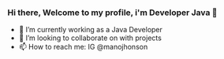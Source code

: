 ### Hi there, Welcome to my profile, i'm Developer Java 👋

- 🔭 I’m currently working as a Java Developer
- 👯 I’m looking to collaborate on with projects
- 📫 How to reach me: IG @manojhonson

<!--
**JonataAzevedo/jonataazevedo** is a ✨ _special_ ✨ repository because its `README.md` (this file) appears on your GitHub profile.

Here are some ideas to get you started:

- 🔭 I’m currently working as a System Analyst
- 🌱 I’m currently learning Development Java
- 👯 I’m looking to collaborate on with projects
- 📫 How to reach me: IG @manojhonson
-->
